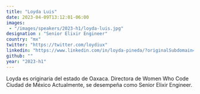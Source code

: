 ```yaml
---
title: "Loyda Luis"
date: 2023-04-09T13:12:01-06:00
images: 
 - "/images/speakers/2023-h1/loyda-luis.jpg"
designation : "Senior Elixir Engineer"
country: "mx"
twitter: "https://twitter.com/loydiux"
linkedin: "https://www.linkedin.com/in/loyda-pineda/?originalSubdomain=mx"
github: ""
year: "2023-h1"
---
```


Loyda es originaria del estado de Oaxaca. Directora de Women Who Code Ciudad de México
Actualmente, se desempeña como Senior Elixir Engineer.
